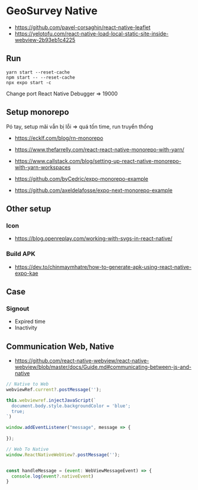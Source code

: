 # GeoSurvey Native

- https://github.com/pavel-corsaghin/react-native-leaflet
- https://yelotofu.com/react-native-load-local-static-site-inside-webview-2b93eb1c4225

## Run

```shell
yarn start --reset-cache
npm start -- --reset-cache
npx expo start -c
```

Change port React Native Debugger => 19000

## Setup monorepo

Pó tay, setup mãi vẫn bị lỗi => quá tốn time, run truyển thống 

- https://ecklf.com/blog/rn-monorepo
- https://www.thefarrelly.com/react-react-native-monorepo-with-yarn/
- https://www.callstack.com/blog/setting-up-react-native-monorepo-with-yarn-workspaces

- https://github.com/byCedric/expo-monorepo-example
- https://github.com/axeldelafosse/expo-next-monorepo-example

## Other setup
### Icon
- https://blog.openreplay.com/working-with-svgs-in-react-native/

### Build APK
- https://dev.to/chinmaymhatre/how-to-generate-apk-using-react-native-expo-kae



## Case
### Signout
- Expired time
- Inactivity

## Communication Web, Native
- https://github.com/react-native-webview/react-native-webview/blob/master/docs/Guide.md#communicating-between-js-and-native
```js
// Native to Web
webviewRef.current?.postMessage('');

this.webviewref.injectJavaScript(`
  document.body.style.backgroundColor = 'blue';
  true;
`)

window.addEventListener("message", message => {
  
});

// Web To Native
window.ReactNativeWebView?.postMessage('');


const handleMessage = (event: WebViewMessageEvent) => {
  console.log(event?.nativeEvent)
}
```
